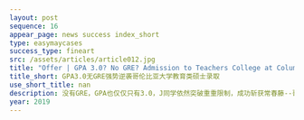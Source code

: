 ```yaml
---
layout: post
sequence: 16
appear_page: news success index_short
type: easymaycases
success_type: fineart
src: /assets/articles/article012.jpg
title: "Offer | GPA 3.0? No GRE? Admission to Teachers College at Columbia University"
title_short: GPA3.0无GRE强势逆袭哥伦比亚大学教育类硕士录取
use_short_title: nan
description: 没有GRE，GPA也仅仅只有3.0，J同学依然突破重重限制，成功斩获常春藤--哥伦比亚大学offer，确实令人难以置信，我们认为运气在申请藤校过程中也是尤为重要。然而这一切与易美独家前招生官委员会的大胆创新、勇于突破极限的服务精神密不可分。易美前招生官团队云集大批教育学领域专家，打破藤校高分录取标准的薄冰并非难事，也再一次证明了成绩并不是招生办考量学生的唯一标准。易美VIP项目组的特点就是不因为学子硬性指标低而放弃冲刺顶尖院校的机会，哪怕只有百分之一的可能，我们也会全力以赴。
year: 2019
---
```



